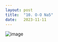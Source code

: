 ```yaml
---
layout: post
title:  "10. O-O Na5"
date:   2023-11-11
---
```


![image]({{site.url}}/assets/meetup_photos/2023-11-11.jpg)
